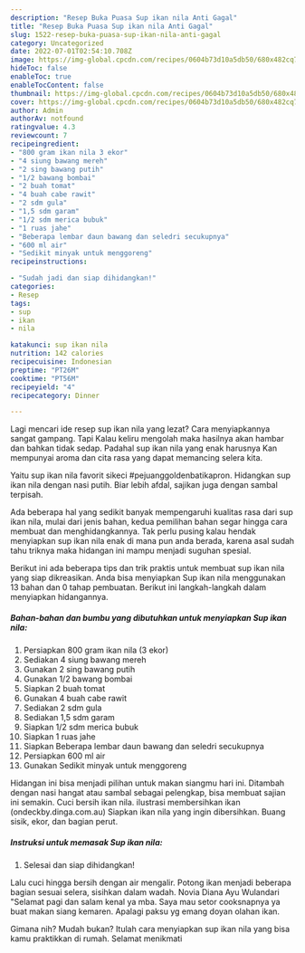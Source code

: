 ```yaml
---
description: "Resep Buka Puasa Sup ikan nila Anti Gagal"
title: "Resep Buka Puasa Sup ikan nila Anti Gagal"
slug: 1522-resep-buka-puasa-sup-ikan-nila-anti-gagal
category: Uncategorized
date: 2022-07-01T02:54:10.708Z
image: https://img-global.cpcdn.com/recipes/0604b73d10a5db50/680x482cq70/sup-ikan-nila-foto-resep-utama.jpg
hideToc: false
enableToc: true
enableTocContent: false
thumbnail: https://img-global.cpcdn.com/recipes/0604b73d10a5db50/680x482cq70/sup-ikan-nila-foto-resep-utama.jpg
cover: https://img-global.cpcdn.com/recipes/0604b73d10a5db50/680x482cq70/sup-ikan-nila-foto-resep-utama.jpg
author: Admin
authorAv: notfound
ratingvalue: 4.3
reviewcount: 7
recipeingredient:
- "800 gram ikan nila 3 ekor"
- "4 siung bawang mereh"
- "2 sing bawang putih"
- "1/2 bawang bombai"
- "2 buah tomat"
- "4 buah cabe rawit"
- "2 sdm gula"
- "1,5 sdm garam"
- "1/2 sdm merica bubuk"
- "1 ruas jahe"
- "Beberapa lembar daun bawang dan seledri secukupnya"
- "600 ml air"
- "Sedikit minyak untuk menggoreng"
recipeinstructions:

- "Sudah jadi dan siap dihidangkan!"
categories:
- Resep
tags:
- sup
- ikan
- nila

katakunci: sup ikan nila 
nutrition: 142 calories
recipecuisine: Indonesian
preptime: "PT26M"
cooktime: "PT56M"
recipeyield: "4"
recipecategory: Dinner

---
```



Lagi mencari ide resep sup ikan nila yang lezat? Cara menyiapkannya sangat gampang. Tapi Kalau keliru mengolah maka hasilnya akan hambar dan bahkan tidak sedap. Padahal sup ikan nila yang enak harusnya Kan mempunyai aroma dan cita rasa yang dapat memancing selera kita.


Yaitu sup ikan nila favorit sikeci #pejuanggoldenbatikapron. Hidangkan sup ikan nila dengan nasi putih. Biar lebih afdal, sajikan juga dengan sambal terpisah.

Ada beberapa hal yang sedikit banyak mempengaruhi kualitas rasa dari sup ikan nila, mulai dari jenis bahan, kedua pemilihan bahan segar hingga cara membuat dan menghidangkannya. Tak perlu pusing kalau hendak menyiapkan sup ikan nila enak di mana pun anda berada, karena asal sudah tahu triknya maka hidangan ini mampu menjadi suguhan spesial.


Berikut ini ada beberapa tips dan trik praktis untuk membuat sup ikan nila yang siap dikreasikan. Anda bisa menyiapkan Sup ikan nila menggunakan 13 bahan dan 0 tahap pembuatan. Berikut ini langkah-langkah dalam menyiapkan hidangannya.

<!--inarticleads1-->

##### Bahan-bahan dan bumbu yang dibutuhkan untuk menyiapkan Sup ikan nila:

1. Persiapkan 800 gram ikan nila (3 ekor)
1. Sediakan 4 siung bawang mereh
1. Gunakan 2 sing bawang putih
1. Gunakan 1/2 bawang bombai
1. Siapkan 2 buah tomat
1. Gunakan 4 buah cabe rawit
1. Sediakan 2 sdm gula
1. Sediakan 1,5 sdm garam
1. Siapkan 1/2 sdm merica bubuk
1. Siapkan 1 ruas jahe
1. Siapkan Beberapa lembar daun bawang dan seledri secukupnya
1. Persiapkan 600 ml air
1. Gunakan Sedikit minyak untuk menggoreng


Hidangan ini bisa menjadi pilihan untuk makan siangmu hari ini. Ditambah dengan nasi hangat atau sambal sebagai pelengkap, bisa membuat sajian ini semakin. Cuci bersih ikan nila. ilustrasi membersihkan ikan (ondeckby.dinga.com.au) Siapkan ikan nila yang ingin dibersihkan. Buang sisik, ekor, dan bagian perut. 

<!--inarticleads2-->

##### Instruksi untuk memasak Sup ikan nila:


1. Selesai dan siap dihidangkan!

Lalu cuci hingga bersih dengan air mengalir. Potong ikan menjadi beberapa bagian sesuai selera, sisihkan dalam wadah. Novia Diana Ayu Wulandari &#34;Selamat pagi dan salam kenal ya mba. Saya mau setor cooksnapnya ya buat makan siang kemaren. Apalagi paksu yg emang doyan olahan ikan. 

Gimana nih? Mudah bukan? Itulah cara menyiapkan sup ikan nila yang bisa kamu praktikkan di rumah. Selamat menikmati
